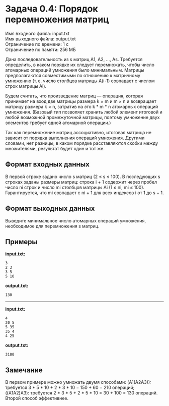 # Задача 0.4: Порядок перемножения матриц

Имя входного файла: input.txt  
Имя выходного файла: output.txt  
Ограничение по времени: 1 с  
Ограничение по памяти: 256 МБ  

Дана последовательность из s матриц A1, A2, ..., As. Требуется определить, в каком порядке их следует перемножать, чтобы число атомарных операций умножения было минимальным. Матрицы предполагаются совместимыми по отношению к матричному умножению (т. е. число столбцов матрицы A(i-1) совпадает с числом строк матрицы Ai).

Будем считать, что произведение матриц — операция, которая принимает на вход две матрицы размера k × m и m × n и возвращает матрицу размера k × n, затратив на это k * m * n атомарных операций умножения. (Базовый тип позволяет хранить любой элемент итоговой и любой возможной промежуточной матрицы, поэтому умножение двух элементов требует одной атомарной операции.)

Так как перемножение матриц ассоциативно, итоговая матрица не зависит от порядка выполнения операций умножения. Другими словами, нет разницы, в каком порядке расставляются скобки между множителями, результат будет один и тот же.

## Формат входных данных

В первой строке задано число s матриц (2 ≤ s ≤ 100). В последующих s строках заданы размеры матриц: строка i + 1 содержит через пробел число ni строк и число mi столбцов матрицы Ai (1 ≤ ni, mi ≤ 100). Гарантируется, что mi совпадает с ni + 1 для всех индексов i от 1 до s − 1.

## Формат выходных данных

Выведите минимальное число атомарных операций умножения, необходимое для перемножения s матриц.

## Примеры

**input.txt:**
```
3
2 3
3 5
5 10
```

**output.txt:**
```
130
```

---

**input.txt:**
```
4
20 5
5 35
35 4
4 25
```

**output.txt:**
```
3100
```

## Замечание

В первом примере можно умножать двумя способами:
(A1(A2A3)): требуется 3 * 5 * 10 + 2 * 3 * 10 = 150 + 60 = 210 операций;  
((A1A2)A3): требуется 2 * 3 * 5 + 2 * 5 * 10 = 30 + 100 = 130 операций.  
Второй способ эффективнее.

